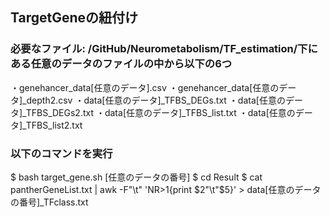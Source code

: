 ## TargetGeneの紐付け
### 必要なファイル: /GitHub/Neurometabolism/TF_estimation/下にある任意のデータのファイルの中から以下の6つ
・genehancer_data[任意のデータ].csv
・genehancer_data[任意のデータ]_depth2.csv
・data[任意のデータ]_TFBS_DEGs.txt
・data[任意のデータ]_TFBS_DEGs2.txt
・data[任意のデータ]_TFBS_list.txt
・data[任意のデータ]_TFBS_list2.txt

### 以下のコマンドを実行
$ bash target_gene.sh [任意のデータの番号]
$ cd Result
$ cat pantherGeneList.txt | awk -F"\t" 'NR>1{print $2"\t"$5}' > data[任意のデータの番号]_TFclass.txt
